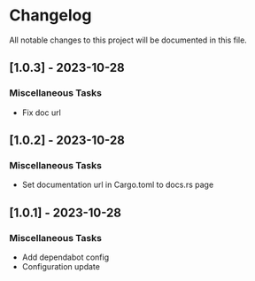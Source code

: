 # Changelog

All notable changes to this project will be documented in this file.

## [1.0.3] - 2023-10-28

### Miscellaneous Tasks

- Fix doc url

<!-- generated by git-cliff -->
## [1.0.2] - 2023-10-28

### Miscellaneous Tasks

- Set documentation url in Cargo.toml to docs.rs page

<!-- generated by git-cliff -->
## [1.0.1] - 2023-10-28

### Miscellaneous Tasks

- Add dependabot config
- Configuration update

<!-- generated by git-cliff -->
